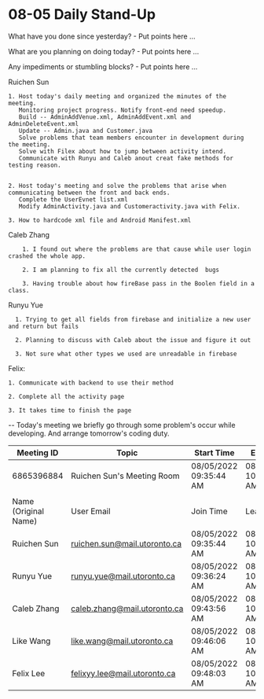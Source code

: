 # 08-05 Daily Stand-Up

What have you done since yesterday? - Put points here ...

What are you planning on doing today? - Put points here ...

Any impediments or stumbling blocks? - Put points here ...

Ruichen Sun
  
    1. Host today's daily meeting and organized the minutes of the meeting. 
       Monitoring project progress. Notify front-end need speedup.
       Build -- AdminAddVenue.xml, AdminAddEvent.xml and AdminDeleteEvent.xml
       Update -- Admin.java and Customer.java
       Solve problems that team members encounter in development during the meeting.
       Solve with Filex about how to jump between activity intend.
       Communicate with Runyu and Caleb anout creat fake methods for testing reason.


    2. Host today's meeting and solve the problems that arise when communicating between the front and back ends. 
       Complete the UserEvnet list.xml
       Modify AdminActivity.java and Customeractivity.java with Felix.

    3. How to hardcode xml file and Android Manifest.xml
    
Caleb Zhang
```
    1. I found out where the problems are that cause while user login crashed the whole app.
    
    2. I am planning to fix all the currently detected  bugs
    
    3. Having trouble about how fireBase pass in the Boolen field in a class.
```
Runyu Yue
```
  1. Trying to get all fields from firebase and initialize a new user and return but fails
  
  2. Planning to discuss with Caleb about the issue and figure it out
  
  3. Not sure what other types we used are unreadable in firebase
```
Felix:
```
1. Communicate with backend to use their method

2. Complete all the activity page

3. It takes time to finish the page
```
--
Today's meeting we briefly go through some problem's occur while developing. And arrange tomorrow's coding duty.

| Meeting ID           | Topic                        | Start Time             | End Time               | User Email                   |
|----------------------|------------------------------|------------------------|------------------------|------------------------------|
| 6865396884           | Ruichen Sun's Meeting Room   | 08/05/2022 09:35:44 AM | 08/05/2022 10:01:36 AM | ruichen.sun@mail.utoronto.ca |
|                      |                              |                        |                        |                              |
| Name (Original Name) | User Email                   | Join Time              | Leave Time             | Duration (Minutes)           |
| Ruichen Sun          | ruichen.sun@mail.utoronto.ca | 08/05/2022 09:35:44 AM | 08/05/2022 10:01:36 AM | 26                           |
| Runyu Yue            | runyu.yue@mail.utoronto.ca   | 08/05/2022 09:36:24 AM | 08/05/2022 10:01:36 AM | 26                           |
| Caleb Zhang          | caleb.zhang@mail.utoronto.ca | 08/05/2022 09:43:56 AM | 08/05/2022 10:01:36 AM | 18                           |
| Like Wang            | like.wang@mail.utoronto.ca   | 08/05/2022 09:46:06 AM | 08/05/2022 10:01:36 AM | 16                           |
| Felix Lee            | felixyy.lee@mail.utoronto.ca | 08/05/2022 09:48:03 AM | 08/05/2022 10:01:36 AM | 14                           |

